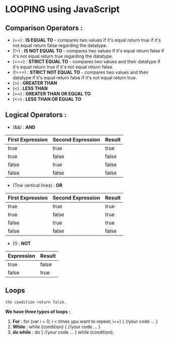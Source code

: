 # LOOPING using JavaScript

## Comparison Operators :

- (==) : **IS EQUAL TO** - compares two values if it's equal return true if it's not equal return false regarding the datatype.
- (!=) : **IS NOT EQUAL TO** - compares two values if it's equal return false if it's not equal return true regarding the datatype.
- (===) : **STRICT EQUAL TO** - compares two values and their datatype if it's equal return true if it's not equal return false.
- (!===) : **STRICT NOT EQUAL TO** - compares two values and their datatype if it's equal return false if it's not equal return true.
- (>) : **GREATER THAN**
- (<) : **LESS THAN**
- (>=) : **GREATER THAN OR EQUAL TO**
- (<=) : **LESS THAN OR EQUAL TO**


## Logical Operators :
- (&&) : **AND**

First Expression | Second Expression | Result
------------ | ------------- | -------------
true | true | true
true | false | false
false | true | false
false | false | false

- (Tow vertical lines) : **OR**

First Expression | Second Expression | Result
------------ | ------------- | -------------
true | true | true
true | false | true
false | true | true
false | false | false

- (!) : **NOT**

Expression | Result
------------ | -------------
true | false
false | true

## Loops 
```Loops check condition . if it returns true , a code block will run until 
the condition return false.
```
**We have three types of loops :**
1. **For** : 
for (var i = 0; i < times ypu want to repeat; i++) {
    //your code ...
}
2. **While** :
while (condition) {
    //your code ...
}
3. **do while** : 
do {
    //your code ...
} while (condition);
